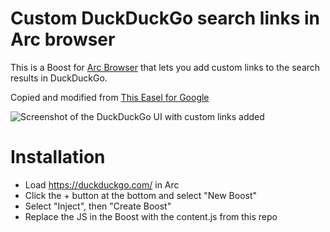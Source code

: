 # Custom DuckDuckGo search links in Arc browser

This is a Boost for [Arc Browser](https://arc.net/) that lets you add custom links to the search results in DuckDuckGo.

Copied and modified from [This Easel for Google](https://arc.net/e/2CADECD1-9839-4057-9EA9-A9988ABC4B92)

![Screenshot of the DuckDuckGo UI with custom links added](http://scott.fowl.es/arc-duckduckgo.png)

# Installation
- Load https://duckduckgo.com/ in Arc
- Click the + button at the bottom and select "New Boost"
- Select "Inject", then "Create Boost"
- Replace the JS in the Boost with the content.js from this repo
